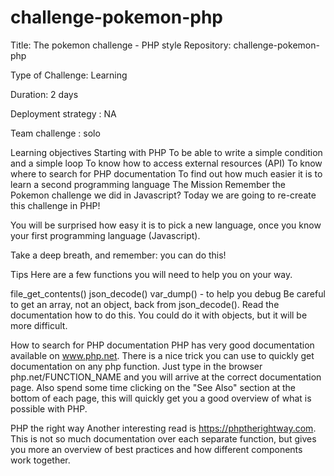 # challenge-pokemon-php
Title: The pokemon challenge - PHP style
Repository: challenge-pokemon-php

Type of Challenge: Learning

Duration: 2 days

Deployment strategy : NA

Team challenge : solo

Learning objectives
Starting with PHP
To be able to write a simple condition and a simple loop
To know how to access external resources (API)
To know where to search for PHP documentation
To find out how much easier it is to learn a second programming language
The Mission
Remember the Pokemon challenge we did in Javascript? Today we are going to re-create this challenge in PHP!

You will be surprised how easy it is to pick a new language, once you know your first programming language (Javascript).

Take a deep breath, and remember: you can do this!

Tips
Here are a few functions you will need to help you on your way.

file_get_contents()
json_decode()
var_dump() - to help you debug
Be careful to get an array, not an object, back from json_decode(). Read the documentation how to do this. You could do it with objects, but it will be more difficult.

How to search for PHP documentation
PHP has very good documentation available on www.php.net. There is a nice trick you can use to quickly get documentation on any php function. Just type in the browser php.net/FUNCTION_NAME and you will arrive at the correct documentation page. Also spend some time clicking on the "See Also" section at the bottom of each page, this will quickly get you a good overview of what is possible with PHP.

PHP the right way
Another interesting read is https://phptherightway.com. This is not so much documentation over each separate function, but gives you more an overview of best practices and how different components work together.